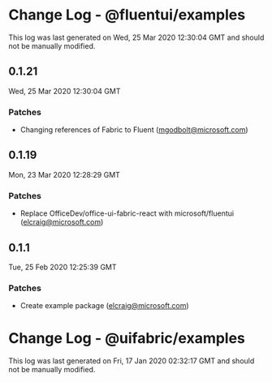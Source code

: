 # Change Log - @fluentui/examples

This log was last generated on Wed, 25 Mar 2020 12:30:04 GMT and should not be manually modified.

## 0.1.21
Wed, 25 Mar 2020 12:30:04 GMT

### Patches

- Changing references of Fabric to Fluent (mgodbolt@microsoft.com)
## 0.1.19
Mon, 23 Mar 2020 12:28:29 GMT

### Patches

- Replace OfficeDev/office-ui-fabric-react with microsoft/fluentui (elcraig@microsoft.com)
## 0.1.1
Tue, 25 Feb 2020 12:25:39 GMT

### Patches

- Create example package (elcraig@microsoft.com)
# Change Log - @uifabric/examples

This log was last generated on Fri, 17 Jan 2020 02:32:17 GMT and should not be manually modified.

